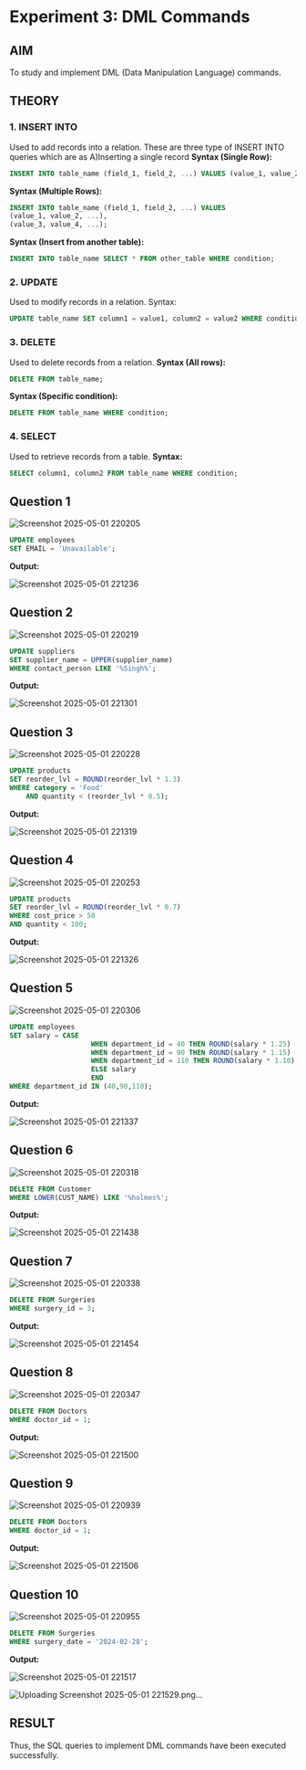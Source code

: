 # Experiment 3: DML Commands

## AIM
To study and implement DML (Data Manipulation Language) commands.

## THEORY

### 1. INSERT INTO
Used to add records into a relation.
These are three type of INSERT INTO queries which are as
A)Inserting a single record
**Syntax (Single Row):**
```sql
INSERT INTO table_name (field_1, field_2, ...) VALUES (value_1, value_2, ...);
```
**Syntax (Multiple Rows):**
```sql
INSERT INTO table_name (field_1, field_2, ...) VALUES
(value_1, value_2, ...),
(value_3, value_4, ...);
```
**Syntax (Insert from another table):**
```sql
INSERT INTO table_name SELECT * FROM other_table WHERE condition;
```
### 2. UPDATE
Used to modify records in a relation.
Syntax:
```sql
UPDATE table_name SET column1 = value1, column2 = value2 WHERE condition;
```
### 3. DELETE
Used to delete records from a relation.
**Syntax (All rows):**
```sql
DELETE FROM table_name;
```
**Syntax (Specific condition):**
```sql
DELETE FROM table_name WHERE condition;
```
### 4. SELECT
Used to retrieve records from a table.
**Syntax:**
```sql
SELECT column1, column2 FROM table_name WHERE condition;
```
**Question 1**
--
![Screenshot 2025-05-01 220205](https://github.com/user-attachments/assets/509a4d30-4e76-45be-9366-028106f44d5c)


```sql
UPDATE employees
SET EMAIL = 'Unavailable';
```

**Output:**

![Screenshot 2025-05-01 221236](https://github.com/user-attachments/assets/f54228f7-23cf-4d98-88d3-d030aafb0253)


**Question 2**
---
![Screenshot 2025-05-01 220219](https://github.com/user-attachments/assets/27f14a01-d055-42fd-b135-e9f608e0beef)


```sql
UPDATE suppliers
SET supplier_name = UPPER(supplier_name)
WHERE contact_person LIKE '%Singh%';
```

**Output:**

![Screenshot 2025-05-01 221301](https://github.com/user-attachments/assets/3f6978d3-892c-4605-9b8f-7d62c03879c3)


**Question 3**
---
![Screenshot 2025-05-01 220228](https://github.com/user-attachments/assets/f46a9bc1-8299-4662-b93a-aa938561b7be)


```sql
UPDATE products
SET reorder_lvl = ROUND(reorder_lvl * 1.3)
WHERE category = 'Food'
    AND quantity < (reorder_lvl * 0.5);
```

**Output:**

![Screenshot 2025-05-01 221319](https://github.com/user-attachments/assets/600b38f4-1900-49cb-b026-ed1ebb435a91)


**Question 4**
---
![Screenshot 2025-05-01 220253](https://github.com/user-attachments/assets/f9c29264-3058-4dec-8bd4-d9ab44336dcf)


```sql
UPDATE products
SET reorder_lvl = ROUND(reorder_lvl * 0.7)
WHERE cost_price > 50
AND quantity < 100;
```

**Output:**

![Screenshot 2025-05-01 221326](https://github.com/user-attachments/assets/976f17c5-f77d-4924-b8ea-365d2bf532ca)


**Question 5**
---
![Screenshot 2025-05-01 220306](https://github.com/user-attachments/assets/3e1769ef-f088-4d5c-afef-8a0e47c270d1)


```sql
UPDATE employees
SET salary = CASE
                    WHEN department_id = 40 THEN ROUND(salary * 1.25)
                    WHEN department_id = 90 THEN ROUND(salary * 1.15)
                    WHEN department_id = 110 THEN ROUND(salary * 1.10)
                    ELSE salary
                    END
WHERE department_id IN (40,90,110);
```

**Output:**

![Screenshot 2025-05-01 221337](https://github.com/user-attachments/assets/c2b2e9d2-ad20-4759-899b-87f34108d10f)


**Question 6**
---
![Screenshot 2025-05-01 220318](https://github.com/user-attachments/assets/2719d592-9949-4ad5-a044-5da4149fe53a)


```sql
DELETE FROM Customer
WHERE LOWER(CUST_NAME) LIKE '%holmes%';
```

**Output:**

![Screenshot 2025-05-01 221438](https://github.com/user-attachments/assets/6e9b2820-8524-44b8-a42b-bfc5f452db7c)


**Question 7**
---
![Screenshot 2025-05-01 220338](https://github.com/user-attachments/assets/888f10ec-298b-4bbc-a8a3-c9deeebae860)


```sql
DELETE FROM Surgeries
WHERE surgery_id = 3;
```

**Output:**

![Screenshot 2025-05-01 221454](https://github.com/user-attachments/assets/19522ba3-5d4e-4c08-80bb-fc3d0d2cf66c)


**Question 8**
---
![Screenshot 2025-05-01 220347](https://github.com/user-attachments/assets/58044fdf-2e9c-440c-b5ec-54c05e6d726b)


```sql
DELETE FROM Doctors
WHERE doctor_id = 1;
```

**Output:**

![Screenshot 2025-05-01 221500](https://github.com/user-attachments/assets/a68bb2dc-2d72-4279-9f88-5a109185cbcf)


**Question 9**
---
![Screenshot 2025-05-01 220939](https://github.com/user-attachments/assets/51efdb64-cc34-49af-b490-5739f4a9d0c8)


```sql
DELETE FROM Doctors
WHERE doctor_id = 1;
```

**Output:**

![Screenshot 2025-05-01 221506](https://github.com/user-attachments/assets/5b37c420-d4cb-45c4-8cf9-464743af9a78)


**Question 10**
---
![Screenshot 2025-05-01 220955](https://github.com/user-attachments/assets/d8b57bac-17de-4ae4-b78e-58fdc3f3b8e9)


```sql
DELETE FROM Surgeries
WHERE surgery_date = '2024-02-28';  
```

**Output:**

![Screenshot 2025-05-01 221517](https://github.com/user-attachments/assets/08960995-2031-4f64-949d-6f66e6be4445)


![Uploading Screenshot 2025-05-01 221529.png…]()


## RESULT
Thus, the SQL queries to implement DML commands have been executed successfully.
